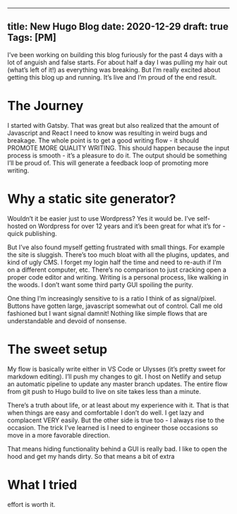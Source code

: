 
---
title: New Hugo Blog
date: 2020-12-29
draft: true
Tags: [PM]
---

I’ve been working on building this blog furiously for the past 4 days with a lot of anguish and false starts. For about half a day I was pulling my hair out (what’s left of it!) as everything was breaking. But I’m really excited about getting this blog up and running. It’s live and I’m proud of the end result. 

# The Journey
I started with Gatsby. That was great but also realized that the amount of Javascript and React I need to know was resulting in weird bugs and breakage. The whole point is to get a good writing flow - it should PROMOTE MORE QUALITY WRITING. This should happen because the input process is smooth - it’s a pleasure to do it. The output should be something I’ll be proud of. This will generate a feedback loop of promoting more writing. 

# Why a static site generator? 
Wouldn’t it be easier just to use Wordpress? Yes it would be. I’ve self-hosted on Wordpress for over 12 years and it’s been great for what it’s for - quick publishing. 

But I’ve also found myself getting frustrated with small things. For example the site is sluggish. There’s too much bloat with all the plugins, updates, and kind of ugly CMS. I forget my login half the time and need to re-auth if I’m on a different computer, etc. There’s no comparison to just cracking open a proper code editor and writing. Writing is a personal process, like walking in the woods. I don’t want some third party GUI spoiling the purity. 

One thing I’m increasingly sensitive to is a ratio I think of as signal/pixel. Buttons have gotten large, javascript somewhat out of control. Call me old fashioned but I want signal damnit! Nothing like simple flows that are understandable and devoid of nonsense. 

# The sweet setup
My flow is basically write either in VS Code or Ulysses (it’s pretty sweet for markdown editing). I’ll push my changes to git. I host on Netlify and setup an automatic pipeline to update any master branch updates. The entire flow from git push to Hugo build to live on site takes less than a minute. 

There’s a truth about life, or at least about my experience with it. That is that when things are easy and comfortable I don’t do well. I get lazy and complacent VERY easily. But the other side is true too - I always rise to the occasion. The trick I’ve learned is I need to engineer those occasions so move in a more favorable direction. 

That means hiding functionality behind a GUI is really bad. I like to open the hood and get my hands dirty. So that means a bit of extra

# What I tried 

 effort is worth it. 